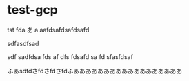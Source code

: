 # test-gcp
tst
fda
あ
a
aafdsafdsafdsafd

sdfasdfsad


sdf
sadfdsa
fds
af
dfs
fdsafd
sa
fd
sfasfdsaf

ふぁsdfdさfdさfdさfdふぁあああああああああああああああああ
